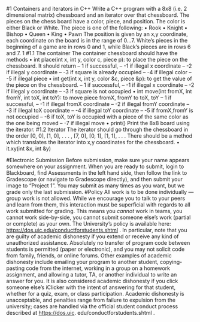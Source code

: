 #1 Containers and iterators in C++
Write a C++ program with a 8x8 (i.e. 2 dimensional matrix) chessboard and an iterator
over that chessboard.
The pieces on the chess board have a color, piece, and position. The color is either Black
or White. The piece is one of the following:
• Rook
• Knight
• Bishop
• Queen
• King
• Pawn
The position is given by an x,y coordinate, each coordinate on the board is in the range of
0...7. White’s pieces in the beginning of a game are in rows 0 and 1, while Black’s pieces are
in rows 6 and 7.
1
#1.1 The container
The container chessboard should have the methods
• int place(int x, int y, color c, piece p): to place the piece on the chessboard. It should
return
– 1 if successful,
– -1 if illegal x coordinate
– -2 if illegal y coordinate
– -3 if square is already occupied
– -4 if illegal color
– -5 if illegal piece
• int get(int x, int y, color &c, piece &p): to get the value of the piece on the chessboard.
– 1 if successful,
– -1 if illegal x coordinate
– -2 if illegal y coordinate
– -3 if square is not occupied
• int move(int fromX, int fromY, int toX, int toY): to move piece fromX, fromY to toX, toY
– 1 if successful,
– -1 if illegal fromX coordinate
– -2 if illegal fromY coordinate
– -3 if illegal toX coordinate
– -4 if illegal toY coordinate
– -5 if fromX,fromY is not occupied
– -6 if toX, toY is occupied with a piece of the same color as the one being moved
– -7 if illegal move
• print() Print the 8x8 board using the iterator.
#1.2 Iterator
The iterator should go through the chessboard in the order
[0, 0], [1, 0], . . . , [7, 0], [0, 1], [1, 1], . . .
There should be a method which translates the iterator into x,y coordinates for the
chessboard.
• it.xy(int &x, int &y)

#Electronic Submission
Before submission, make sure your name appears somewhere on your assignment. When you
are ready to submit, login to Blackboard, find Assessments in the left hand side, then follow
the link to Gradescope (or navigate to Gradescope directly), and then submit your image
to “Project 1”. You may submit as many times as you want, but we grade only the last
submission.
#Policy
All work is to be done individually — group work is not allowed. While we encourage you to
talk to your peers and learn from them, this interaction must be superficial with regards to
all work submitted for grading. This means you *cannot* work in teams, you cannot work
side-by-side, you cannot submit someone else’s work (partial or complete) as your own. The
University’s policy is available here:
https://dos.uic.edu/conductforstudents.shtml .
In particular, note that you are guilty of academic dishonesty if you extend or receive any
kind of unauthorized assistance. Absolutely no transfer of program code between students
is permitted (paper or electronic), and you may not solicit code from family, friends, or
online forums. Other examples of academic dishonesty include emailing your program to
another student, copying-pasting code from the internet, working in a group on a homework
assignment, and allowing a tutor, TA, or another individual to write an answer for you. It
is also considered academic dishonesty if you click someone else’s iClicker with the intent
of answering for that student, whether for a quiz, exam, or class participation. Academic
dishonesty is unacceptable, and penalties range from failure to expulsion from the university;
cases are handled via the official student conduct process described at https://dos.uic.
edu/conductforstudents.shtml .
